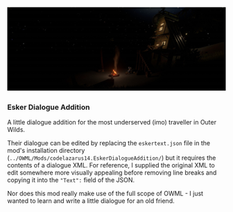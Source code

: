 ## ![EskerDialogueAddition](Assets/banner.jpg)

### Esker Dialogue Addition

A little dialogue addition for the most underserved (imo) traveller in Outer Wilds.

Their dialogue can be edited by replacing the `eskertext.json` file in the mod's installation directory 
(`../OWML/Mods/codelazarus14.EskerDialogueAddition/`) but it requires the contents of a dialogue XML. 
For reference, I supplied the original XML to edit somewhere more visually appealing before removing
line breaks and copying it into the `"Text":` field of the JSON.

Nor does this mod really make use of the full scope of OWML - I just wanted to learn and write a little dialogue for an old friend.